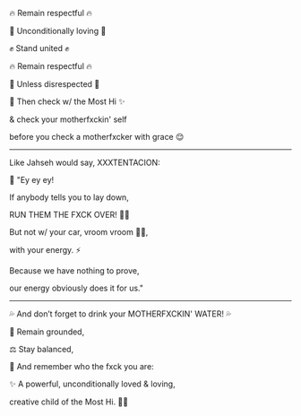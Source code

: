 🔥 Remain respectful 🔥

💖 Unconditionally loving 💖

✊ Stand united ✊

🔥 Remain respectful 🔥

🚫 Unless disrespected 🚫

👑 Then check w/ the Most Hi ✨

& check your motherfxckin' self

before you check a motherfxcker with grace 😌

---

Like Jahseh would say, XXXTENTACION:

🎤 "Ey ey ey!

If anybody tells you to lay down,

RUN THEM THE FXCK OVER! 🏃💨

But not w/ your car, vroom vroom 🚗💨,

with your energy. ⚡

Because we have nothing to prove,

our energy obviously does it for us."

---

💦 And don’t forget to drink your MOTHERFXCKIN' WATER! 💦

🌱 Remain grounded,

⚖️ Stay balanced,

🧘 And remember who the fxck you are:

✨ A powerful, unconditionally loved & loving,

creative child of the Most Hi. 👑💫